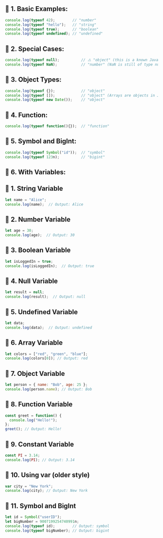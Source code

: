 ## 🎯 1. Basic Examples:
``` Javascript
console.log(typeof 42);        // "number"
console.log(typeof "hello");   // "string"
console.log(typeof true);      // "boolean"
console.log(typeof undefined); // "undefined"
```

## 🎯 2. Special Cases:
``` Javascript
console.log(typeof null);          // ⚠️ "object" (this is a known JavaScript quirk)
console.log(typeof NaN);           // "number" (NaN is still of type number)
```

## 🎯 3. Object Types:
``` Javascript
console.log(typeof {});            // "object"
console.log(typeof []);            // "object" (Arrays are objects in JavaScript)
console.log(typeof new Date());    // "object"
```

## 🎯 4. Function:
``` Javascript
console.log(typeof function(){});  // "function"
```

## 🎯 5. Symbol and BigInt:
``` Javascript
console.log(typeof Symbol("id"));  // "symbol"
console.log(typeof 123n);          // "bigint"
```

## 🎯 6. With Variables:
## 🎯 1. String Variable
``` Javascript
let name = "Alice";
console.log(name);  // Output: Alice
```

## 🎯 2. Number Variable
``` Javascript
let age = 30;
console.log(age);  // Output: 30
```

## 🎯 3. Boolean Variable
``` Javascript
let isLoggedIn = true;
console.log(isLoggedIn);  // Output: true
```

## 🎯 4. Null Variable
``` Javascript
let result = null;
console.log(result);  // Output: null
```

## 🎯 5. Undefined Variable
``` Javascript
let data;
console.log(data);  // Output: undefined
```

## 🎯 6. Array Variable
``` Javascript
let colors = ["red", "green", "blue"];
console.log(colors[0]); // Output: red
```

## 🎯 7. Object Variable
``` Javascript
let person = { name: "Bob", age: 25 };
console.log(person.name); // Output: Bob
```

## 🎯 8. Function Variable
``` Javascript
const greet = function() {
  console.log("Hello!");
};
greet(); // Output: Hello!
```

## 🎯 9. Constant Variable
``` Javascript
const PI = 3.14;
console.log(PI); // Output: 3.14
```

## 🎯 10. Using var (older style)
``` Javascript
var city = "New York";
console.log(city); // Output: New York
```

## 🎯 11. Symbol and BigInt
``` Javascript
let id = Symbol("userID");
let bigNumber = 9007199254740991n;
console.log(typeof id);        // Output: symbol
console.log(typeof bigNumber); // Output: bigint
```